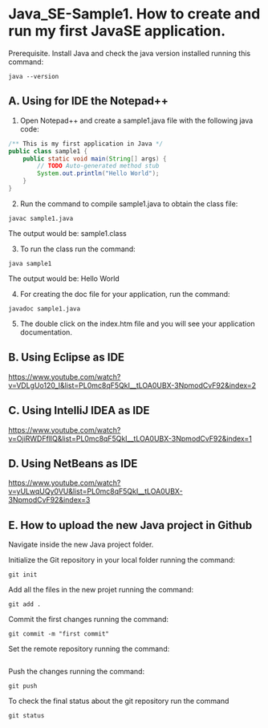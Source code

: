 # Java_SE-Sample1. How to create and run my first JavaSE application.

Prerequisite. Install Java and check the java version installed running this command:

```
java --version
```

## A. Using for IDE the Notepad++
1. Open Notepad++ and create a sample1.java file with the following java code:
```java
/** This is my first application in Java */
public class sample1 {
	public static void main(String[] args) {
		// TODO Auto-generated method stub
		System.out.println("Hello World");
	}
}
```

2. Run the command to compile sample1.java to obtain the class file:
```
javac sample1.java
```
The output would be: 
sample1.class

3. To run the class run the command:
```
java sample1
```
The output would be: 
Hello World

4. For creating the doc file for your application, run the command: 
```
javadoc sample1.java
```
5. The double click on the index.htm file and you will see your application documentation.

## B. Using Eclipse as IDE

https://www.youtube.com/watch?v=VDLgUo120_I&list=PL0mc8qF5QkI__tLOA0UBX-3NpmodCvF92&index=2

## C. Using IntelliJ IDEA as IDE

https://www.youtube.com/watch?v=OjiRWDFfllQ&list=PL0mc8qF5QkI__tLOA0UBX-3NpmodCvF92&index=1

## D. Using NetBeans as IDE

https://www.youtube.com/watch?v=yULwqUQy0VU&list=PL0mc8qF5QkI__tLOA0UBX-3NpmodCvF92&index=3

## E. How to upload the new Java project in Github

Navigate inside the new Java project folder.

Initialize the Git repository in your local folder running the command:
```
git init
```

Add all the files in the new projet running the command:

```
git add .
```

Commit the first changes running the command:

```
git commit -m "first commit"
```

Set the remote repository running the command:

```

```

Push the changes running the command:

```
git push
```

To check the final status about the git repository run the command

```
git status
```
```
